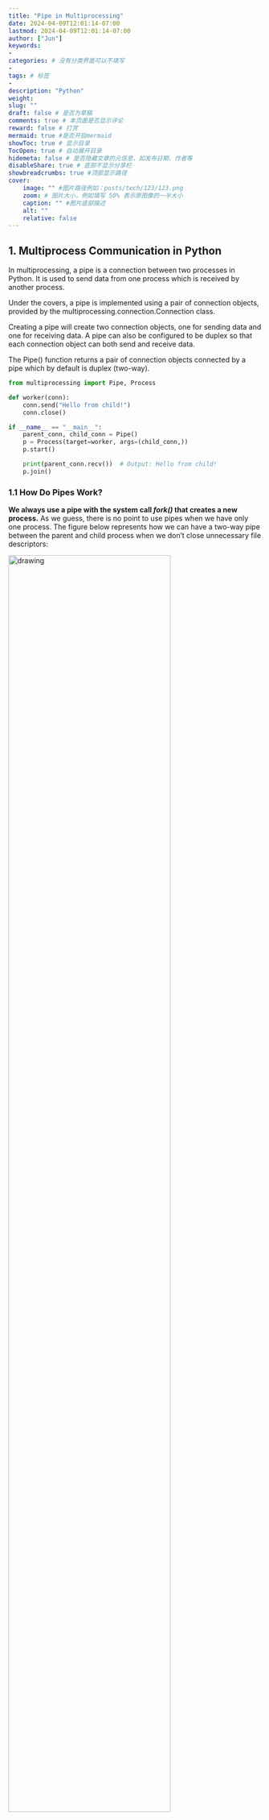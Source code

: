 ```yaml
---
title: "Pipe in Multiprocessing"
date: 2024-04-09T12:01:14-07:00
lastmod: 2024-04-09T12:01:14-07:00
author: ["Jun"]
keywords: 
- 
categories: # 没有分类界面可以不填写
- 
tags: # 标签
- 
description: "Python"
weight:
slug: ""
draft: false # 是否为草稿
comments: true # 本页面是否显示评论
reward: false # 打赏
mermaid: true #是否开启mermaid
showToc: true # 显示目录
TocOpen: true # 自动展开目录
hidemeta: false # 是否隐藏文章的元信息，如发布日期、作者等
disableShare: true # 底部不显示分享栏
showbreadcrumbs: true #顶部显示路径
cover:
    image: "" #图片路径例如：posts/tech/123/123.png
    zoom: # 图片大小，例如填写 50% 表示原图像的一半大小
    caption: "" #图片底部描述
    alt: ""
    relative: false
---
```


## 1\. Multiprocess Communication in Python

In multiprocessing, a pipe is a connection between two processes in Python. It is used to send data from one process which is received by another process. 

Under the covers, a pipe is implemented using a pair of connection objects, provided by the multiprocessing.connection.Connection class.

Creating a pipe will create two connection objects, one for sending data and one for receiving data. A pipe can also be configured to be duplex so that each connection object can both send and receive data.

The Pipe() function returns a pair of connection objects connected by a pipe which by default is duplex (two-way).

```python
from multiprocessing import Pipe, Process

def worker(conn):
    conn.send("Hello from child!")
    conn.close()

if __name__ == "__main__":
    parent_conn, child_conn = Pipe()
    p = Process(target=worker, args=(child_conn,))
    p.start()

    print(parent_conn.recv())  # Output: Hello from child!
    p.join()
```

### 1.1 How Do Pipes Work?

**We always use a pipe with the system call _fork()_ that creates a new process.** As we guess, there is no point to use pipes when we have only one process. The figure below represents how we can have a two-way pipe between the parent and child process when we don’t close unnecessary file descriptors:

<!-- ![pipeUPDATED](images/pipe_extra_conn.png) -->
<img src="images/pipe_extra_conn.png" alt="drawing" width="80%"/>

**When we close the unused file descriptors we will have a figure like the below.** As we can see from the correct version in the figure below both the parent process and child process can read and write to pipes when we use _pipe_ and _fork_. **However, since the pipe is unidirectional we should be careful if we want the communicate unidirectionally.** That means both parent and child can send data to each other. In that case, one pipe wouldn’t work and that’s why we would need two pipes. One pipe for data flow from parent to child, and one pipe from data flow from child to parent. **We should also close the unneeded pipe descriptors:**

<!-- ![pipes3](images/pipe.png) -->
<img src="images/pipe.png" alt="drawing" width="80%"/>


**As we’ve said pipes are a more suitable IPC method for related processes.** Because communication should be simple enough to use raw binary bytes. Actually, pipes that we use in a shell script are the best application of pipes. What they do is that they basically execute binary programs. **So, the limitation of pipe is obvious that we can apply it only to related processes and we can have one-to-one communication.**

For more advanced IPC, there are of course some other ways like [shared memory](https://www.baeldung.com/cs/inter-process-communication#1-shared-memory), [message queue](https://en.wikipedia.org/wiki/Message_queue), and sockets.

As is shown below, there are three steps to create a pipe:
Three steps to build a pipe. 
- Create a pipe 
- Fork process and pipe connection 
- Close not used connection 
<p align="center">
    <img alt="Build a pipe" src="./images/build_pipe.png" width="80%" height=auto/> 
</p>

<!-- ![](images/build_pipe.png) -->

Below is a small code snippet to show how pipe works. 

```python
from multiprocessing import Pipe, Process


def son_process(x, pipe):
    _out_pipe, _in_pipe = pipe

    # 关闭fork过来的输入端
    _in_pipe.close()
    while True:
        try:
            msg = _out_pipe.recv()
            print(msg)
        except EOFError:
            # 当out_pipe接受不到输出的时候且输入被关闭的时候，会抛出EORFError，可以捕获并且退出子进程
            break


if __name__ == '__main__':
    out_pipe, in_pipe = Pipe(True)
    son_p = Process(target=son_process, args=(100, (out_pipe, in_pipe)))
    son_p.start()

    # 等 pipe 被 fork 后，关闭主进程的输出端
    # 这样，创建的Pipe一端连接着主进程的输入，一端连接着子进程的输出口
    out_pipe.close()
    for x in range(1000):
        in_pipe.send(x)
    in_pipe.close()
    son_p.join()
    print("Main process is done")
```


## 2\. Sockets

**Sockets have a significant role in today’s internet.** The term socket is first coined in RFC 147 in 1971 when it was used in the ARPANET. It is a unique identification to or from which information is transmitted in the network. Today’s modern implementations of sockets come from the Berkeley sockets. Sockets are directly related to the operating systems and processes and we can understand this situation from the Berkeley sockets application programming interface (API) in the Berkeley Software Distribution (BSD) which originated from Unix OS.

The network protocol stack’s API establishes a connection for each socket generated by an application which is a socket descriptor. It is like a file descriptor in Unix-like operating systems. The process saves it for use with _read_ and _write_ operations on the channel.

### 2.1. How Do Sockets Work?

**A network socket is bound to a combination of a kind of network protocol to be used for transmissions.** This combination includes the host’s network address and a port number. Ports are numbered resources on the node that indicate a different sort of software structure. They identify the service types for processes and act as an externally accessible location component, allowing other hosts to connect to them. We can use network sockets to establish a permanent connection between two nodes or to engage connectionless and multicast communications.

**To sum up, with sockets we can establish a connection between processes that runs even on different machines.** The socket API supports _send_ and _recv_ operations that allow processes to share message buffers in and out of the kernel-level communication buffer.

The _socket_ call allows us to create a kernel-level socket buffer. Also, it associates any kernel-level processing that needs to be associated with the socket along with the actual message movement. As we’ve mentioned, when we use sockets to establish communication, it can happen between processes on different machines.

## 3\. Differences Between Pipes and Sockets

We’ve explained pipes and sockets and tried to give intuition about how they work. As we’ve seen, they have quite different roles when we try to establish a connection between processes. It really depends on the situation and the problem which one is more suitable to use. **However, we can underline some of the differences between them:**

-   While communication in pipes is uni-directional, in sockets communication, it is bidirectional.
-   In order to establish communication between processes with pipes, processes should be related to each other. They should have a relationship like a parent and a child process. However, we don’t have such a restriction for sockets.
-   The other important difference is that we can use pipes to connect processes on the same physical machine. On the other side, we use sockets to establish connections between processes on different physical machines. That’s why they are one of the fundamental concepts in network systems.
-   There isn’t any concept of packaging in pipes. Sockets can have packages through communication using IPv4 or IPv6. While sockets can divide the big size of data into smaller chunks and send it in that way, pipes aren’t able to do that.


## References
1. https://realpython.com/python-data-classes/
2. https://www.baeldung.com/cs/pipes-vs-sockets